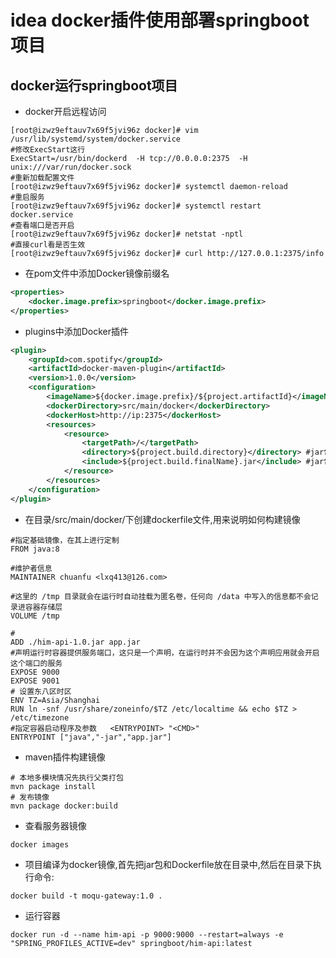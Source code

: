 # idea docker插件使用部署springboot项目

## docker运行springboot项目
* docker开启远程访问
```shell
[root@izwz9eftauv7x69f5jvi96z docker]# vim /usr/lib/systemd/system/docker.service
#修改ExecStart这行
ExecStart=/usr/bin/dockerd  -H tcp://0.0.0.0:2375  -H unix:///var/run/docker.sock
#重新加载配置文件
[root@izwz9eftauv7x69f5jvi96z docker]# systemctl daemon-reload    
#重启服务
[root@izwz9eftauv7x69f5jvi96z docker]# systemctl restart docker.service 
#查看端口是否开启
[root@izwz9eftauv7x69f5jvi96z docker]# netstat -nptl
#直接curl看是否生效
[root@izwz9eftauv7x69f5jvi96z docker]# curl http://127.0.0.1:2375/info
```

* 在pom文件中添加Docker镜像前缀名
```xml
<properties>
    <docker.image.prefix>springboot</docker.image.prefix>
</properties>
```
* plugins中添加Docker插件

```xml
<plugin>
    <groupId>com.spotify</groupId>
    <artifactId>docker-maven-plugin</artifactId>
    <version>1.0.0</version>
    <configuration>
        <imageName>${docker.image.prefix}/${project.artifactId}</imageName> #镜像名
        <dockerDirectory>src/main/docker</dockerDirectory>
        <dockerHost>http://ip:2375</dockerHost>
        <resources>
            <resource>
                <targetPath>/</targetPath>
                <directory>${project.build.directory}</directory> #jar包所在目录，缺省为target
                <include>${project.build.finalName}.jar</include> #jar包名，缺省为 ${project.artifactId}-${project.version}
            </resource>
        </resources>
    </configuration>
</plugin>
```

* 在目录/src/main/docker/下创建dockerfile文件,用来说明如何构建镜像

```shell
#指定基础镜像，在其上进行定制
FROM java:8

#维护者信息
MAINTAINER chuanfu <lxq413@126.com>

#这里的 /tmp 目录就会在运行时自动挂载为匿名卷，任何向 /data 中写入的信息都不会记录进容器存储层
VOLUME /tmp

#
ADD ./him-api-1.0.jar app.jar
#声明运行时容器提供服务端口，这只是一个声明，在运行时并不会因为这个声明应用就会开启这个端口的服务
EXPOSE 9000
EXPOSE 9001
# 设置东八区时区
ENV TZ=Asia/Shanghai
RUN ln -snf /usr/share/zoneinfo/$TZ /etc/localtime && echo $TZ > /etc/timezone
#指定容器启动程序及参数   <ENTRYPOINT> "<CMD>"
ENTRYPOINT ["java","-jar","app.jar"]
```

- maven插件构建镜像

```shell
# 本地多模块情况先执行父类打包
mvn package install
# 发布镜像
mvn package docker:build
```
- 查看服务器镜像
```shell
docker images
```

- 项目编译为docker镜像,首先把jar包和Dockerfile放在目录中,然后在目录下执行命令:

```shell
docker build -t moqu-gateway:1.0 .
```

- 运行容器

```shell
docker run -d --name him-api -p 9000:9000 --restart=always -e "SPRING_PROFILES_ACTIVE=dev" springboot/him-api:latest
```



